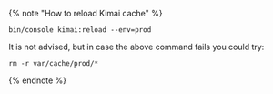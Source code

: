 {% note "How to reload Kimai cache" %}
```plaintext
bin/console kimai:reload --env=prod
```

It is not advised, but in case the above command fails you could try:

```plaintext
rm -r var/cache/prod/*
```
{% endnote %}
